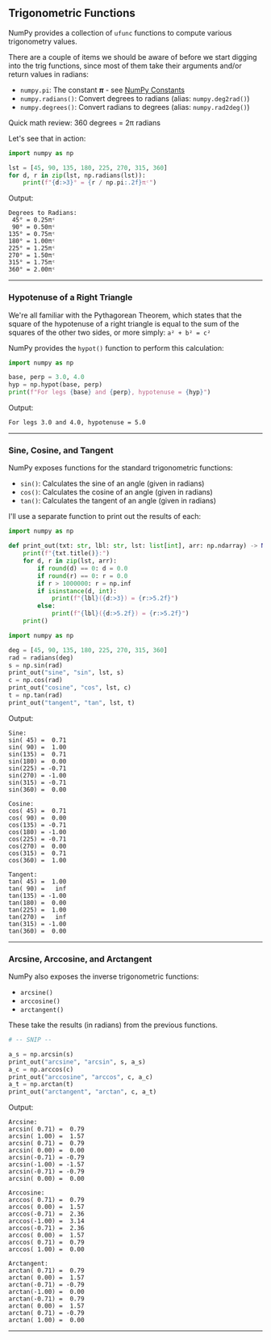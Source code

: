 ## Trigonometric Functions

NumPy provides a collection of `ufunc` functions to compute various 
trigonometry values.

There are a couple of items we should be aware of before we start digging 
into the trig functions, since most of them take their arguments and/or
return values in radians:

* `numpy.pi`: The constant ***π*** - see
  [NumPy Constants](https://numpy.org/doc/stable/reference/constants.html)
* `numpy.radians()`: Convert degrees to radians (alias: `numpy.deg2rad()`)
* `numpy.degrees()`: Convert radians to degrees (alias: `numpy.rad2deg()`)

Quick math review: 360 degrees = 2π radians

Let's see that in action:

```python
import numpy as np

lst = [45, 90, 135, 180, 225, 270, 315, 360]
for d, r in zip(lst, np.radians(lst)):
    print(f"{d:>3}° = {r / np.pi:.2f}πᶜ")
```

Output:

```
Degrees to Radians:
 45° = 0.25πᶜ
 90° = 0.50πᶜ
135° = 0.75πᶜ
180° = 1.00πᶜ
225° = 1.25πᶜ
270° = 1.50πᶜ
315° = 1.75πᶜ
360° = 2.00πᶜ
```

---

### Hypotenuse of a Right Triangle

We're all familiar with the Pythagorean Theorem, which states that the
square of the hypotenuse of a right triangle is equal to the sum of the
squares of the other two sides, or more simply: `a² + b² = c²`

NumPy provides the `hypot()` function to perform this calculation:

```python
import numpy as np

base, perp = 3.0, 4.0
hyp = np.hypot(base, perp)
print(f"For legs {base} and {perp}, hypotenuse = {hyp}")
```

Output:

```
For legs 3.0 and 4.0, hypotenuse = 5.0
```

---

### Sine, Cosine, and Tangent

NumPy exposes functions for the standard trigonometric functions:

* `sin()`: Calculates the sine of an angle (given in radians)
* `cos()`: Calculates the cosine of an angle (given in radians)
* `tan()`: Calculates the tangent of an angle (given in radians)

I'll use a separate function to print out the results of each:

```python
import numpy as np

def print_out(txt: str, lbl: str, lst: list[int], arr: np.ndarray) -> None:
    print(f"{txt.title()}:")
    for d, r in zip(lst, arr):
        if round(d) == 0: d = 0.0
        if round(r) == 0: r = 0.0
        if r > 1000000: r = np.inf
        if isinstance(d, int):
            print(f"{lbl}({d:>3}) = {r:>5.2f}")
        else:
            print(f"{lbl}({d:>5.2f}) = {r:>5.2f}")
    print()
```

```python
import numpy as np

deg = [45, 90, 135, 180, 225, 270, 315, 360]
rad = radians(deg)
s = np.sin(rad)
print_out("sine", "sin", lst, s)
c = np.cos(rad)
print_out("cosine", "cos", lst, c)
t = np.tan(rad)
print_out("tangent", "tan", lst, t)
```

Output:

```
Sine:
sin( 45) =  0.71
sin( 90) =  1.00
sin(135) =  0.71
sin(180) =  0.00
sin(225) = -0.71
sin(270) = -1.00
sin(315) = -0.71
sin(360) =  0.00

Cosine:
cos( 45) =  0.71
cos( 90) =  0.00
cos(135) = -0.71
cos(180) = -1.00
cos(225) = -0.71
cos(270) =  0.00
cos(315) =  0.71
cos(360) =  1.00

Tangent:
tan( 45) =  1.00
tan( 90) =   inf
tan(135) = -1.00
tan(180) =  0.00
tan(225) =  1.00
tan(270) =   inf
tan(315) = -1.00
tan(360) =  0.00
```

---

### Arcsine, Arccosine, and Arctangent

NumPy also exposes the inverse trigonometric functions:

* `arcsine()`
* `arccosine()`
* `arctangent()`

These take the results (in radians) from the previous functions.

```python
# -- SNIP --

a_s = np.arcsin(s)
print_out("arcsine", "arcsin", s, a_s)
a_c = np.arccos(c)
print_out("arccosine", "arccos", c, a_c)
a_t = np.arctan(t)
print_out("arctangent", "arctan", c, a_t)
```

Output:

```
Arcsine:
arcsin( 0.71) =  0.79
arcsin( 1.00) =  1.57
arcsin( 0.71) =  0.79
arcsin( 0.00) =  0.00
arcsin(-0.71) = -0.79
arcsin(-1.00) = -1.57
arcsin(-0.71) = -0.79
arcsin( 0.00) =  0.00

Arccosine:
arccos( 0.71) =  0.79
arccos( 0.00) =  1.57
arccos(-0.71) =  2.36
arccos(-1.00) =  3.14
arccos(-0.71) =  2.36
arccos( 0.00) =  1.57
arccos( 0.71) =  0.79
arccos( 1.00) =  0.00

Arctangent:
arctan( 0.71) =  0.79
arctan( 0.00) =  1.57
arctan(-0.71) = -0.79
arctan(-1.00) =  0.00
arctan(-0.71) =  0.79
arctan( 0.00) =  1.57
arctan( 0.71) = -0.79
arctan( 1.00) =  0.00
```

---
